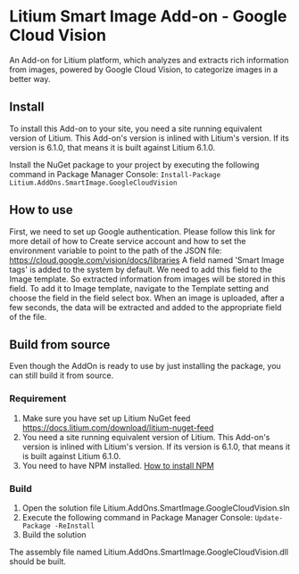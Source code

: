 # Litium Smart Image Add-on - Google Cloud Vision
An Add-on for Litium platform, which analyzes and extracts rich information from images, powered by Google Cloud Vision, to categorize images in a better way.

## Install
To install this Add-on to your site, you need a site running equivalent version of Litium. This Add-on's version is inlined with Litium's version. If its version is 6.1.0, that means it is built against Litium 6.1.0. 

Install the NuGet package to your project by executing the following command in Package Manager Console:
`Install-Package Litium.AddOns.SmartImage.GoogleCloudVision`

## How to use
First, we need to set up Google authentication. Please follow this link for more detail of how to Create service account and how to set the environment variable to point to the path of the JSON file: https://cloud.google.com/vision/docs/libraries
A field named 'Smart Image tags' is added to the system by default. We need to add this field to the Image template. So extracted information from images will be stored in this field. To add it to Image template, navigate to the Template setting and choose the field in the field select box.
When an image is uploaded, after a few seconds, the data will be extracted and added to the appropriate field of the file.

## Build from source
Even though the AddOn is ready to use by just installing the package, you can still build it from source.
### Requirement
1. Make sure you have set up Litium NuGet feed https://docs.litium.com/download/litium-nuget-feed
2. You need a site running equivalent version of Litium. This Add-on's version is inlined with Litium's version. If its version is 6.1.0, that means it is built against Litium 6.1.0.
3. You need to have NPM installed. [How to install NPM](https://www.npmjs.com/get-npm)

### Build
1. Open the solution file Litium.AddOns.SmartImage.GoogleCloudVision.sln
2. Execute the following command in Package Manager Console: `Update-Package -ReInstall`
4. Build the solution

The assembly file named Litium.AddOns.SmartImage.GoogleCloudVision.dll should be built.